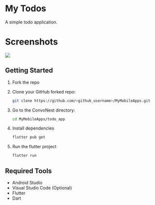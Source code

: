 # My Todos

A simple todo application.

# Screenshots

<img src="https://github.com/Jaimin25/MyMobileApps/assets/65119631/800f7bb2-f0dc-498f-afc5-97c15b88f9fc"/>

## Getting Started

1. Fork the repo

2. Clone your GitHub forked repo:

   ```sh
   git clone https://github.com/<github_username>/MyMobileApps.git
   ```

3. Go to the ConvoNest directory:

   ```sh
   cd MyMobileApps/todo_app
   ```

4. Install dependencies

   ```sh
   flutter pub get
   ```

5. Run the flutter project

   ```sh
   flutter run
   ```

## Required Tools

- Android Studio
- Visual Studio Code (Optional)
- Flutter
- Dart

